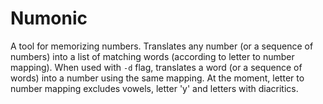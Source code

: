 # Numonic

A tool for memorizing numbers. Translates any number (or a sequence of numbers)
into a list of matching words (according to letter to number mapping). When
used with `-d` flag, translates a word (or a sequence of words) into a number
using the same mapping. At the moment, letter to number mapping excludes vowels,
letter 'y' and letters with diacritics.
